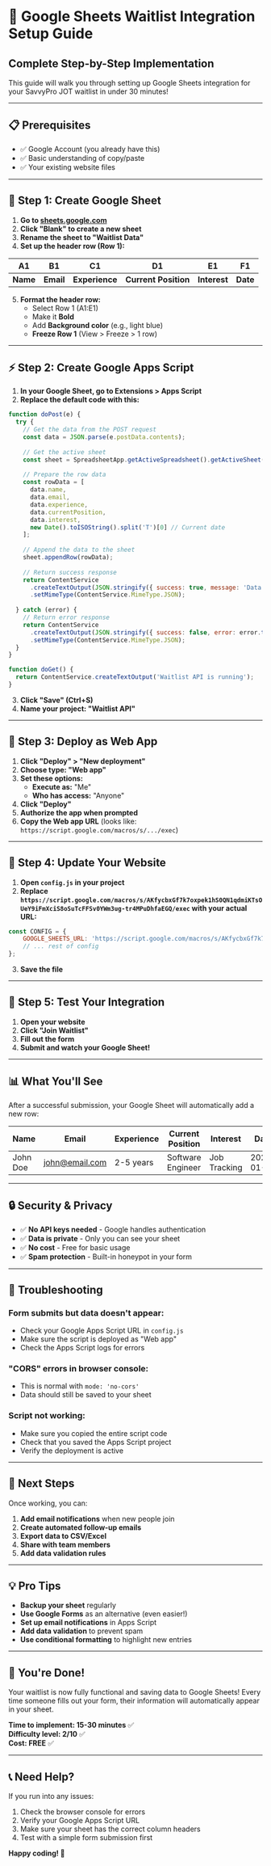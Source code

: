 # 🚀 Google Sheets Waitlist Integration Setup Guide

## **Complete Step-by-Step Implementation**

This guide will walk you through setting up Google Sheets integration for your SavvyPro JOT waitlist in under 30 minutes!

---

## **📋 Prerequisites**
- ✅ Google Account (you already have this)
- ✅ Basic understanding of copy/paste
- ✅ Your existing website files

---

## **🔧 Step 1: Create Google Sheet**

1. **Go to [sheets.google.com](https://sheets.google.com)**
2. **Click "Blank" to create a new sheet**
3. **Rename the sheet to "Waitlist Data"**
4. **Set up the header row (Row 1):**

| A1 | B1 | C1 | D1 | E1 | F1 |
|----|----|----|----|----|----|
| **Name** | **Email** | **Experience** | **Current Position** | **Interest** | **Date** |

5. **Format the header row:**
   - Select Row 1 (A1:E1)
   - Make it **Bold**
   - Add **Background color** (e.g., light blue)
   - **Freeze Row 1** (View > Freeze > 1 row)

---

## **⚡ Step 2: Create Google Apps Script**

1. **In your Google Sheet, go to Extensions > Apps Script**
2. **Replace the default code with this:**

```javascript
function doPost(e) {
  try {
    // Get the data from the POST request
    const data = JSON.parse(e.postData.contents);
    
    // Get the active sheet
    const sheet = SpreadsheetApp.getActiveSpreadsheet().getActiveSheet();
    
    // Prepare the row data
    const rowData = [
      data.name,
      data.email,
      data.experience,
      data.currentPosition,
      data.interest,
      new Date().toISOString().split('T')[0] // Current date
    ];
    
    // Append the data to the sheet
    sheet.appendRow(rowData);
    
    // Return success response
    return ContentService
      .createTextOutput(JSON.stringify({ success: true, message: 'Data saved successfully' }))
      .setMimeType(ContentService.MimeType.JSON);
      
  } catch (error) {
    // Return error response
    return ContentService
      .createTextOutput(JSON.stringify({ success: false, error: error.toString() }))
      .setMimeType(ContentService.MimeType.JSON);
  }
}

function doGet() {
  return ContentService.createTextOutput('Waitlist API is running');
}
```

3. **Click "Save" (Ctrl+S)**
4. **Name your project: "Waitlist API"**

---

## **🚀 Step 3: Deploy as Web App**

1. **Click "Deploy" > "New deployment"**
2. **Choose type: "Web app"**
3. **Set these options:**
   - **Execute as:** "Me"
   - **Who has access:** "Anyone"
4. **Click "Deploy"**
5. **Authorize the app when prompted**
6. **Copy the Web app URL** (looks like: `https://script.google.com/macros/s/.../exec`)

---

## **🔗 Step 4: Update Your Website**

1. **Open `config.js` in your project**
2. **Replace `https://script.google.com/macros/s/AKfycbxGf7k7oxpek1hS0QN1qdmiKTsOUeY9iFmXciS8oSuTcFFSv0YWm3ug-tr4MPuDhfaEGQ/exec` with your actual URL:**

```javascript
const CONFIG = {
    GOOGLE_SHEETS_URL: 'https://script.google.com/macros/s/AKfycbxGf7k7oxpek1hS0QN1qdmiKTsOUeY9iFmXciS8oSuTcFFSv0YWm3ug-tr4MPuDhfaEGQ/exec',
    // ... rest of config
};
```

3. **Save the file**

---

## **🧪 Step 5: Test Your Integration**

1. **Open your website**
2. **Click "Join Waitlist"**
3. **Fill out the form**
4. **Submit and watch your Google Sheet!**

---

## **📊 What You'll See**

After a successful submission, your Google Sheet will automatically add a new row:

| Name | Email | Experience | Current Position | Interest | Date |
|------|-------|------------|------------------|----------|------|
| John Doe | john@email.com | 2-5 years | Software Engineer | Job Tracking | 2024-01-15 |

---

## **🔒 Security & Privacy**

- ✅ **No API keys needed** - Google handles authentication
- ✅ **Data is private** - Only you can see your sheet
- ✅ **No cost** - Free for basic usage
- ✅ **Spam protection** - Built-in honeypot in your form

---

## **🚨 Troubleshooting**

### **Form submits but data doesn't appear:**
- Check your Google Apps Script URL in `config.js`
- Make sure the script is deployed as "Web app"
- Check the Apps Script logs for errors

### **"CORS" errors in browser console:**
- This is normal with `mode: 'no-cors'`
- Data should still be saved to your sheet

### **Script not working:**
- Make sure you copied the entire script code
- Check that you saved the Apps Script project
- Verify the deployment is active

---

## **🎯 Next Steps**

Once working, you can:

1. **Add email notifications** when new people join
2. **Create automated follow-up emails**
3. **Export data to CSV/Excel**
4. **Share with team members**
5. **Add data validation rules**

---

## **💡 Pro Tips**

- **Backup your sheet** regularly
- **Use Google Forms** as an alternative (even easier!)
- **Set up email notifications** in Apps Script
- **Add data validation** to prevent spam
- **Use conditional formatting** to highlight new entries

---

## **🎉 You're Done!**

Your waitlist is now fully functional and saving data to Google Sheets! Every time someone fills out your form, their information will automatically appear in your sheet.

**Time to implement: 15-30 minutes** ✅  
**Difficulty level: 2/10** ✅  
**Cost: FREE** ✅

---

## **📞 Need Help?**

If you run into any issues:
1. Check the browser console for errors
2. Verify your Google Apps Script URL
3. Make sure your sheet has the correct column headers
4. Test with a simple form submission first

**Happy coding! 🚀**

